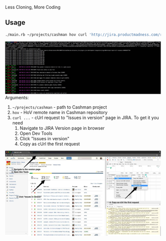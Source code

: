 Less Cloning, More Coding

## Usage

```bash
./main.rb ~/projects/cashman hov curl 'http://jira.productmadness.com/rest/release-report/1.0/tab/content/CMS/16094?selectedTab=com.atlassian.jira.plugins.jira-development-integration-plugin%3Arelease-report-all-issues&_=1490392677710' -H 'Pragma: no-cache' -H 'Accept-Encoding: gzip, deflate, sdch' -H 'Accept-Language: ru-RU,ru;q=0.8,en-US;q=0.6,en;q=0.4' -H 'User-Agent: Mozilla/5.0 (Macintosh; Intel Mac OS X 10_11_6) AppleWebKit/537.36 (KHTML, like Gecko) Chrome/56.0.2924.87 Safari/537.36' -H 'Accept: */*' -H 'Referer: http://jira.productmadness.com/projects/CMS/versions/16094' -H 'X-Requested-With: XMLHttpRequest' -H 'Cookie: __cfduid=daa807ec4474acb05eb4d5af092ba078d1479288856; _ga=GA1.2.2099510779.1479288796; __utma=162016125.2099510779.1479288796.1489048268.1489048268.1; __utmc=162016125; __utmz=162016125.1489048268.1.1.utmcsr=(direct)|utmccn=(direct)|utmcmd=(none); JSESSIONID=D281DD9E671BC9887A830CE183F35E58; atlassian.xsrf.token=BD1L-L1R0-LHT0-VR68|4034e07172ec4b0ca4e6c8d9f20a120253b26534|lin' -H 'Connection: keep-alive' -H 'Cache-Control: no-cache' --compressed

```
![Command line output](screenshots/command_line_output.jpg)
Arguments:

1. `~/projects/cashman` - path to Cashman project
2. `hov` - HoV remote name in Cashman repository
3. `curl ...` - cUrl request to "Issues in version" page in JIRA. To get it you need
    1. Navigate to JIRA Version page in browser
    2. Open Dev Tools
    3. Click "Issues in version"
    4. Copy as cUrl the first request

![Image instructions](screenshots/instructions.jpg)
